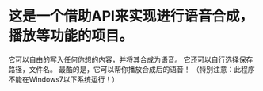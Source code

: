 # 这是一个借助API来实现进行语音合成，播放等功能的项目。
它可以自由的写入任何你想的内容，并将其合成为语音。
它还可以自行选择保存路径，文件名。
最酷的是，它可以帮你播放合成后的语音！
（特别注意：此程序不能在Windows7以下系统运行！）
